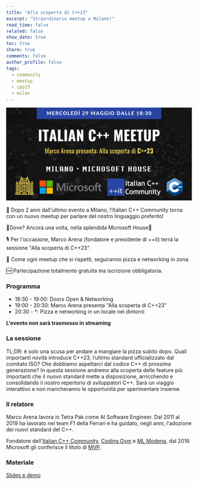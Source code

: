 ```yaml
---
title: "Alla scoperta di C++23"
excerpt: "Straordinario meetup a Milano!"
read_time: false
related: false
show_date: true
toc: true
share: true
comments: false
author_profile: false
tags:
  - community
  - meetup
  - cpp23
  - milan
---
```


![foto del meetup](/assets/images/eventi/milan0524.png)

🥳 Dopo 2 anni dall'ultimo evento a Milano, l'Italian C++ Community torna con un nuovo meetup per parlare del nostro linguaggio preferito!

📌Dove? Ancora una volta, nella splendida Microsoft House🤩

🎙️ Per l'occasione, Marco Arena (fondatore e presidente di ++it) terrà la sessione "Alla scoperta di C++23".

🍕 Come ogni meetup che si rispetti, seguiranno pizza e networking in zona.

🆓 Partecipazione totalmente gratuita ma iscrizione obbligatoria.

### Programma

- 18:30 - 19:00: Doors Open & Networking
- 19:00 - 20:30: Marco Arena presenta "Alla scoperta di C++23"
- 20:30 - *: Pizza e networking in un locale nei dintorni

**L'evento non sarà trasmesso in streaming**

### La sessione

TL;DR: è solo una scusa per andare a mangiare la pizza subito dopo.
Quali importanti novità introduce C++23, l’ultimo standard ufficializzato dal comitato ISO? Che dobbiamo aspettarci dal codice C++ di prossima generazione? In questa sessione andremo alla scoperta delle feature più importanti che il nuovo standard mette a disposizione, arricchendo e consolidando il nostro repertorio di sviluppatori C++. Sarà un viaggio interattivo e non mancheranno le opportunità per sperimentare insieme.

### Il relatore

Marco Arena lavora in Tetra Pak come AI Software Engineer. Dal 2011 al 2019 ha lavorato nel team F1 della Ferrari e ha guidato, negli anni, l'adozione dei nuovi standard del C++.

Fondatore dell'[Italian C++ Community](https://italiancpp.org/), [Coding Gym](https://coding-gym.org/) e [ML Modena](https://mlmodena.it/), dal 2016 Microsoft gli conferisce il titolo di [MVP](https://mvp.microsoft.com/it-it/PublicProfile/5001726).

### Materiale

[Slides e demo](https://github.com/ilpropheta/cpp23/)